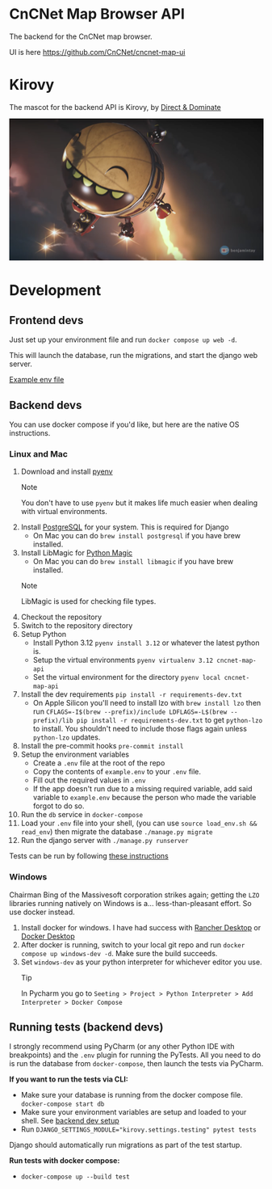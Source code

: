 # CnCNet Map Browser API


The backend for the CnCNet map browser.

UI is here https://github.com/CnCNet/cncnet-map-ui


# Kirovy


The mascot for the backend API is Kirovy, by [Direct & Dominate](https://www.youtube.com/@DirectandDominate)

![Kirovy enjoying his job](docs/images/kirovy_direct_and_dominate.png)

# Development

## Frontend devs

Just set up your environment file and run `docker compose up web -d`.

This will launch the database, run the migrations, and start the django web server.

[Example env file](example.env)

## Backend devs

You can use docker compose if you'd like, but here are the native OS instructions.

### Linux and Mac

1. Download and install [pyenv](https://github.com/pyenv/pyenv)
   > [!NOTE]
   > You don't have to use `pyenv` but it makes life much easier when dealing with virtual environments.
2. Install [PostgreSQL](https://www.postgresql.org/) for your system. This is required for Django
   - On Mac you can do `brew install postgresql` if you have brew installed.
3. Install LibMagic for [Python Magic](https://github.com/ahupp/python-magic)
   - On Mac you can do `brew install libmagic` if you have brew installed.
   > [!NOTE]
   > LibMagic is used for checking file types.
4. Checkout the repository
5. Switch to the repository directory
6. Setup Python
   - Install Python 3.12 `pyenv install 3.12` or whatever the latest python is.
   - Setup the virtual environments `pyenv virtualenv 3.12 cncnet-map-api`
   - Set the virtual environment for the directory `pyenv local cncnet-map-api`
7. Install the dev requirements `pip install -r requirements-dev.txt`
   -  On Apple Silicon you'll need to install lzo with `brew install lzo` then run
      `CFLAGS=-I$(brew --prefix)/include LDFLAGS=-L$(brew --prefix)/lib pip install -r requirements-dev.txt`
      to get `python-lzo` to install. You shouldn't need to include those flags again unless `python-lzo` updates.
8. Install the pre-commit hooks `pre-commit install`
9. Setup the environment variables
   - Create a `.env` file at the root of the repo
   - Copy the contents of `example.env` to your `.env` file.
   - Fill out the required values in `.env`
   - If the app doesn't run due to a missing required variable, add said variable to `example.env` because the person
   who made the variable forgot to do so.
10. Run the `db` service in `docker-compose`
11. Load your `.env` file into your shell, (you can use `source load_env.sh && read_env`)<a name="load-shell-env"></a>
then migrate the database `./manage.py migrate`
12. Run the django server with `./manage.py runserver`

Tests can be run by following [these instructions](#running-tests-backend-devs)


### Windows

Chairman Bing of the Massivesoft corporation strikes again; getting the `LZO` libraries running
natively on Windows is a... less-than-pleasant effort. So use docker instead.

1. Install docker for windows. I have had success with [Rancher Desktop](https://rancherdesktop.io/)
   or [Docker Desktop](https://docs.docker.com/desktop/setup/install/windows-install/)
2. After docker is running, switch to your local git repo and run `docker compose up windows-dev -d`.
   Make sure the build succeeds.
3. Set `windows-dev` as your python interpreter for whichever editor you use.
   > [!TIP]
   > In Pycharm you go to `Seeting > Project > Python Interpreter > Add Interpreter > Docker Compose`


## Running tests (backend devs)

I strongly recommend using PyCharm (or any other Python IDE with breakpoints) and the `.env` plugin for running the PyTests.
All you need to do is run the database from `docker-compose`, then launch the tests via PyCharm.

**If you want to run the tests via CLI:**

- Make sure your database is running from the docker compose file. `docker-compose start db`
- Make sure your environment variables are setup and loaded to your shell. See [backend dev setup](#load-shell-env)
- Run `DJANGO_SETTINGS_MODULE="kirovy.settings.testing" pytest tests`

Django should automatically run migrations as part of the test startup.

**Run tests with docker compose:**

- `docker-compose up --build test`
